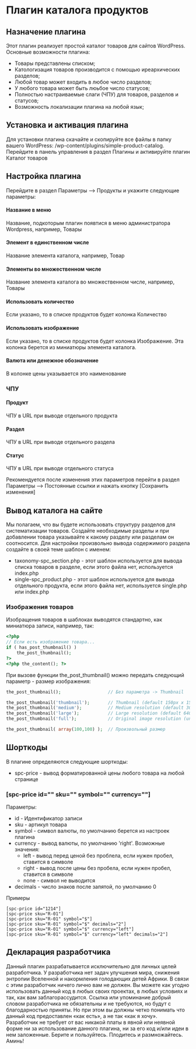 Плагин каталога продуктов
======================

## Назначение плагина
Этот плагин реализует простой каталог товаров для сайтов WordPress. Основные возможности плагина:
* Товары представлены списком;
* Катологизация товаров производится с помощью иреархических разделов;
* Любой товар может входить в любое число разделов;
* У любого товара может быть люьбое число статусов;
* Полностью настраиваемые слаги (ЧПУ) для товаров, разделов и статусов;
* Возможность локализации плагина на любой язык;

## Установка и активация плагина
Для установки плагина скачайте и скопируйте все файлы в папку вашего WordPress: /wp-content/plugins/simple-product-catalog. Перейдите в панель управления в раздел Плагины и активируйте плагин Каталог товаров

## Настройка плагина
Перейдите в раздел Параметры --> Продукты и укажите следующие параметры:

#### Название в меню
Название, подкоторым плагин появтися в меню администратора Wordpress, например, Товары

#### Элемент в единственном числе
Название элемента каталога, например, Товар

#### Элементы во множественном числе
Название элемента каталога во множественном числе, например, Товары

#### Использовать количество
Если указано, то в списке продуктов будет колонка Количество

#### Использовать изображение
Если указано, то в списке продуктов будет колонка Изображение. Эта колонка берется из миниатюры элемента каталога.

#### Валюта или денежное обозначение
В колонке цены указывается это наименование

### ЧПУ
#### Продукт
ЧПУ в URL при выводе отдельного продукта

#### Раздел
ЧПУ в URL при выводе отдельного раздела

#### Статус
ЧПУ в URL при выводе отдельного статуса

Рекомендуется после изменения этих параметров перейти в раздел Параметры --> Постоянные ссылки и нажать кнопку [Сохранить изменения]

## Вывод каталога на сайте
Мы полагаем, что вы будете использовать структуру разделов для систематизации товаров. Создайте необходимые разделы и при добавлении товара указывайте к какому разделу или разделам он соотносится.
Для настройки произвольно вывода содержимого раздела создайте в своей теме шаблон с именем:
* taxonomy-spc_section.php - этот шаблон используется для вывода списка товаров в разделе, если этого файла нет, используется index.php
* single-spc_product.php - этот шаблон используется для вывода отдельного продукта, если этого файла нет, используется single.php или index.php 

### Изображения товаров
Изобращения товаров в шаблоках выводятся стандартно, как миниатюра записи, например, так:
```php
<?php 
// Если есть изображение товара...
if ( has_post_thumbnail() ) 
	the_post_thumbnail();
?>
<?php the_content(); ?>
```
При вызове функции the_post_thumbnail() можно передать следующий параметр - размер изображения:
```php
the_post_thumbnail();                  // Без параметра -> Thumbnail

the_post_thumbnail('thumbnail');       // Thumbnail (default 150px x 150px max)
the_post_thumbnail('medium');          // Medium resolution (default 300px x 300px max)
the_post_thumbnail('large');           // Large resolution (default 640px x 640px max)
the_post_thumbnail('full');            // Original image resolution (unmodified)

the_post_thumbnail( array(100,100) );  // Произвольный размер
```

## Шорткоды
В плагине определяются следующие шорткоды:
* spc-price - вывод форматированной цены любого товара на любой странице

### [spc-price id="" sku="" symbol="" currency=""]
Параметры:
* id 			- Идентификатор записи
* sku 		- артикул товара
* symbol		- символ валюты, по умолчанию берется из настроек плагина
* currency 	- вывод валюты, по умолчанию 'right'. Возможные значения:
	* left	- вывод перед ценой без проблела, если нужен пробел, ставится в символе
	* right	- вывод после цены без пробела, если нужен пробел, ставится в символе
	* none	- символ не выводится
* decimals	- число знаков после запятой, по умолчанию 0

Примеры
```text
[spc-price id="1214"]
[spc-price sku="R-01"]
[spc-price sku="R-01" symbol="$"]
[spc-price sku="R-01" symbol="$" decimals="2"]
[spc-price sku="R-01" symbol="$" currency="left"]
[spc-price sku="R-01" symbol="$" currency="left" decimals="2"]
```

## Декларация разработчика
Данный плагин разрабатывается исключительно для личных целей разработчика. У разработчика нет задач улучшения мира, снижения энтропии Вселенной и накормления голодающих детей Африки.  В связи с этим разработчик ничего лично вам не должен. Вы можете как угодно использовать данный код в любых своих проектах, в любых условиях и так, как вам заблагорассудится. Ссылка или упоминание добрый словом разработчика не обязательны и не требуются, но будут с благодарностью приняты. Но при этом вы должны четко понимать что данный код предоставлен «как есть», а не так «как я хочу». Разработчик не требует от вас никакой платы в явной или неявной форме ни за использование данного плагина, ни за его код и/или идеи в нем заложенные.  Берите и пользуйтесь. Плодитесь и размножайтесь. Аминь!

